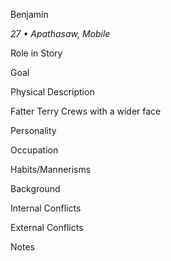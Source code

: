 Benjamin

*27 • Apathasaw, Mobile*

Role in Story


Goal


Physical Description

Fatter Terry Crews with a wider face

Personality


Occupation


Habits/Mannerisms


Background


Internal Conflicts


External Conflicts


Notes

